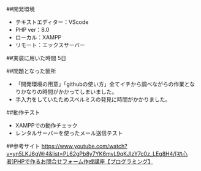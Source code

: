 ##開発環境
- テキストエディター：VScode
- PHP ver：8.0 
- ローカル：XAMPP
- リモート：エックスサーバー

##実装に用いた時間
5日

##問題となった箇所
- 「開発環境の用意」「githubの使い方」全てイチから調べながらの作業となりかなりの時間がかかってしまいました。
- 手入力をしていたためスペルミスの発見に時間がかかりました。

##動作テスト
- XAMPPでの動作チェック
- レンタルサーバーを使ったメール送信テスト

##参考サイト
https://www.youtube.com/watch?v=yn5LKJ6gWr4&list=PL62gPb8y7YK6mvL9qKJlzY7c0z_LEg8H4/[初心者]PHPで作るお問合せフォーム作成講座【プログラミング】
